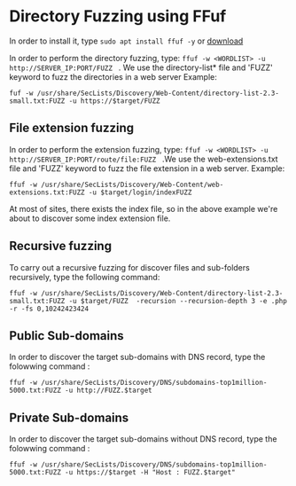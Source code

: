 # Directory Fuzzing using FFuf

In order to install it, type ``` sudo apt install ffuf -y ``` or [download](https://github.com/ffuf/ffuf)

In order to perform the directory fuzzing, type: ```ffuf -w <WORDLIST> -u http://SERVER_IP:PORT/FUZZ ``` .
We use the directory-list* file and 'FUZZ' keyword to fuzz the directories in a web server Example:

```
fuf -w /usr/share/SecLists/Discovery/Web-Content/directory-list-2.3-small.txt:FUZZ -u https://$target/FUZZ

```
 

## File extension fuzzing


In order to perform the extension fuzzing, type: ```ffuf -w <WORDLIST> -u http://SERVER_IP:PORT/route/file:FUZZ ``` 
.We use the web-extensions.txt file and 'FUZZ' keyword to fuzz the file extension in a web server.  Example:

```
ffuf -w /usr/share/SecLists/Discovery/Web-Content/web-extensions.txt:FUZZ -u $target/login/indexFUZZ

```
At most of sites, there exists the index file, so in the above example we're about to discover some index extension file.

## Recursive fuzzing

To carry out a recursive fuzzing for discover files and sub-folders recursively, type the following command:

```
ffuf -w /usr/share/SecLists/Discovery/Web-Content/directory-list-2.3-small.txt:FUZZ -u $target/FUZZ  -recursion --recursion-depth 3 -e .php -r -fs 0,10242423424
```

## Public Sub-domains

In order to discover the target sub-domains with DNS record, type the folowwing command :

```
ffuf -w /usr/share/SecLists/Discovery/DNS/subdomains-top1million-5000.txt:FUZZ -u http://FUZZ.$target
```

## Private Sub-domains

In order to discover the target sub-domains without DNS record, type the folowwing command :

```
ffuf -w /usr/share/SecLists/Discovery/DNS/subdomains-top1million-5000.txt:FUZZ -u https://$target -H "Host : FUZZ.$target"
```

 